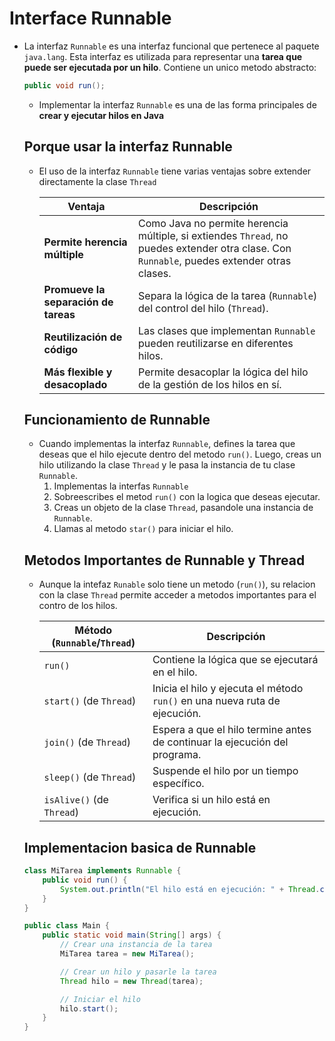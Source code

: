 # Interface Runnable

*  La interfaz `Runnable` es una interfaz funcional que pertenece al paquete `java.lang`. Esta interfaz es utilizada para representar una **tarea que puede ser ejecutada por un hilo**. Contiene un unico metodo abstracto:

    ```java
    public void run();
    ```
    * Implementar la interfaz `Runnable` es una de las forma principales de **crear y ejecutar hilos en Java**
    
    ## Porque usar la interfaz Runnable
    
    * El uso de la interfaz `Runnable` tiene varias ventajas sobre extender directamente la clase `Thread`
    
        |             **Ventaja**              |                                                               **Descripción**                                                               |
        | ------------------------------------ | ------------------------------------------------------------------------------------------------------------------------------------------- |
        | **Permite herencia múltiple**        | Como Java no permite herencia múltiple, si extiendes `Thread`, no puedes extender otra clase. Con `Runnable`, puedes extender otras clases. |
        | **Promueve la separación de tareas** | Separa la lógica de la tarea (`Runnable`) del control del hilo (`Thread`).                                                                  |
        | **Reutilización de código**          | Las clases que implementan `Runnable` pueden reutilizarse en diferentes hilos.                                                              |
        | **Más flexible y desacoplado**       | Permite desacoplar la lógica del hilo de la gestión de los hilos en sí.                                                                     |
        

    ## Funcionamiento de Runnable
    
    * Cuando implementas la interfaz `Runnable`, defines la tarea que deseas que el hilo ejecute dentro del metodo `run()`. Luego, creas un hilo utilizando la clase `Thread` y le pasa la instancia de tu clase `Runnable`.
        1. Implementas la interfas `Runnable`
        2. Sobreescribes el metod `run()` con la logica que deseas ejecutar.
        3. Creas un objeto de la clase `Thread`, pasandole una instancia de `Runnable`.
        4. Llamas al metodo `star()` para iniciar el hilo.
        
    ## Metodos Importantes de Runnable y Thread
    
    * Aunque la intefaz `Runable` solo tiene un metodo (`run()`), su relacion con la clase `Thread` permite acceder a metodos importantes para el contro de los hilos.
    
        | **Método (`Runnable`/`Thread`)** | **Descripción** |
        | --- | --- |
        | `run()` | Contiene la lógica que se ejecutará en el hilo. |
        | `start()` (de `Thread`) | Inicia el hilo y ejecuta el método `run()` en una nueva ruta de ejecución. |
        | `join()` (de `Thread`) | Espera a que el hilo termine antes de continuar la ejecución del programa. |
        | `sleep()` (de `Thread`) | Suspende el hilo por un tiempo específico. |
        | `isAlive()` (de `Thread`) | Verifica si un hilo está en ejecución. |
        

    ## Implementacion basica de Runnable
    
    ```java
    class MiTarea implements Runnable {
        public void run() {
            System.out.println("El hilo está en ejecución: " + Thread.currentThread().getName());
        }
    }

    public class Main {
        public static void main(String[] args) {
            // Crear una instancia de la tarea
            MiTarea tarea = new MiTarea();

            // Crear un hilo y pasarle la tarea
            Thread hilo = new Thread(tarea);

            // Iniciar el hilo
            hilo.start();
        }
    }
    ```

